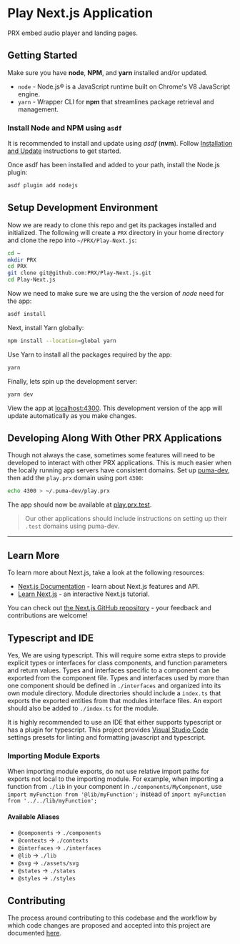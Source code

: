 # Play Next.js Application

PRX embed audio player and landing pages.

## Getting Started

Make sure you have **node**, **NPM**, and **yarn** installed and/or updated.

- `node` - Node.js® is a JavaScript runtime built on Chrome's V8 JavaScript engine.
- `yarn` - Wrapper CLI for **npm** that streamlines package retrieval and management.

### Install Node and NPM using `asdf`

It is recommended to install and update using _asdf_ (**nvm**). Follow [Installation and Update](https://github.com/PRX/internal/wiki/Guide:-Local-Development-Environment#install-asdf) instructions to get started.

Once asdf has been installed and added to your path, install the Node.js plugin:

```bash
asdf plugin add nodejs
```

## Setup Development Environment

Now we are ready to clone this repo and get its packages installed and initialized. The following will create a `PRX` directory in your home directory and clone the repo into `~/PRX/Play-Next.js`:

```bash
cd ~
mkdir PRX
cd PRX
git clone git@github.com:PRX/Play-Next.js.git
cd Play-Next.js
```

Now we need to make sure we are using the the version of _node_ need for the app:

```bash
asdf install
```

Next, install Yarn globally:

```bash
npm install --location=global yarn
```

Use Yarn to install all the packages required by the app:

```bash
yarn
```

Finally, lets spin up the development server:

```bash
yarn dev
```

View the app at [localhost:4300](https://localhost:4300). This development version of the app will update automatically as you make changes.

## Developing Along With Other PRX Applications

Though not always the case, sometimes some features will need to be developed to interact with other PRX applications. This is much easier when the locally running app servers have consistent domains. Set up [puma-dev](https://github.com/PRX/internal/wiki/Guide:-Local-Development-Environment#install-puma-dev), then add the `play.prx` domain using port `4300`:

```bash
echo 4300 > ~/.puma-dev/play.prx
```

The app should now be available at [play.prx.test](http://play.prx.test).

> Our other applications should include instructions on setting up their `.test` domains using puma-dev.

---

## Learn More

To learn more about Next.js, take a look at the following resources:

- [Next.js Documentation](https://nextjs.org/docs) - learn about Next.js features and API.
- [Learn Next.js](https://nextjs.org/learn) - an interactive Next.js tutorial.

You can check out [the Next.js GitHub repository](https://github.com/vercel/next.js/) - your feedback and contributions are welcome!

## Typescript and IDE

Yes, We are using typescript. This will require some extra steps to provide explicit types or interfaces for class components, and function parameters and return values. Types and interfaces specific to a component can be exported from the component file. Types and interfaces used by more than one component should be defined in `./interfaces` and organized into its own module directory. Module directories should include a `index.ts` that exports the exported entities from that modules interface files. An export should also be added to `./index.ts` for the module.

It is highly recommended to use an IDE that either supports typescript or has a plugin for typescript. This project provides [Visual Studio Code](https://code.visualstudio.com/) settings presets for linting and formatting javascript and typescript.

### Importing Module Exports

When importing module exports, do not use relative import paths for exports not local to the importing module. For example, when importing a function from `./lib` in your component in `./components/MyComponent`, use `import myFunction from '@lib/myFunction';` instead of `import myFunction from '../../lib/myFunction';`

#### Available Aliases

- `@components` -> `./components`
- `@contexts` -> `./contexts`
- `@interfaces` -> `./interfaces`
- `@lib` -> `./lib`
- `@svg` -> `./assets/svg`
- `@states` -> `./states`
- `@styles` -> `./styles`

## Contributing

The process around contributing to this codebase and the workflow by which code changes are proposed and accepted into this project are documented [here](./.github/CONTRIBUTING.md).
